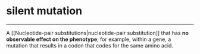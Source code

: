 # silent mutation
---
A [[Nucleotide-pair substitutions|nucleotide-pair substitution]] that has **no observable effect on the phenotype**; for example, within a gene, a mutation that results in a codon that codes for the same amino acid.